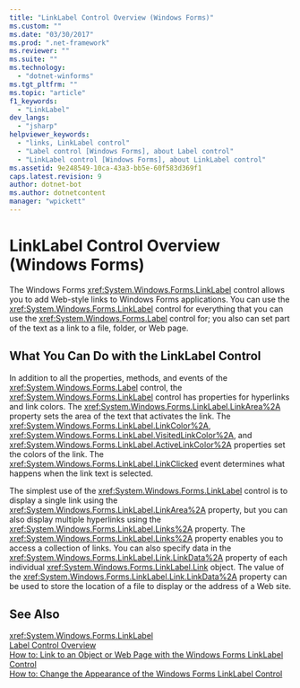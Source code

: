 ```yaml
---
title: "LinkLabel Control Overview (Windows Forms)"
ms.custom: ""
ms.date: "03/30/2017"
ms.prod: ".net-framework"
ms.reviewer: ""
ms.suite: ""
ms.technology: 
  - "dotnet-winforms"
ms.tgt_pltfrm: ""
ms.topic: "article"
f1_keywords: 
  - "LinkLabel"
dev_langs: 
  - "jsharp"
helpviewer_keywords: 
  - "links, LinkLabel control"
  - "Label control [Windows Forms], about Label control"
  - "LinkLabel control [Windows Forms], about LinkLabel control"
ms.assetid: 9e248549-10ca-43a3-bb5e-60f583d369f1
caps.latest.revision: 9
author: dotnet-bot
ms.author: dotnetcontent
manager: "wpickett"
---
```

# LinkLabel Control Overview (Windows Forms)
The Windows Forms <xref:System.Windows.Forms.LinkLabel> control allows you to add Web-style links to Windows Forms applications. You can use the <xref:System.Windows.Forms.LinkLabel> control for everything that you can use the <xref:System.Windows.Forms.Label> control for; you also can set part of the text as a link to a file, folder, or Web page.  
  
## What You Can Do with the LinkLabel Control  
 In addition to all the properties, methods, and events of the <xref:System.Windows.Forms.Label> control, the <xref:System.Windows.Forms.LinkLabel> control has properties for hyperlinks and link colors. The <xref:System.Windows.Forms.LinkLabel.LinkArea%2A> property sets the area of the text that activates the link. The <xref:System.Windows.Forms.LinkLabel.LinkColor%2A>, <xref:System.Windows.Forms.LinkLabel.VisitedLinkColor%2A>, and <xref:System.Windows.Forms.LinkLabel.ActiveLinkColor%2A> properties set the colors of the link. The <xref:System.Windows.Forms.LinkLabel.LinkClicked> event determines what happens when the link text is selected.  
  
 The simplest use of the <xref:System.Windows.Forms.LinkLabel> control is to display a single link using the <xref:System.Windows.Forms.LinkLabel.LinkArea%2A> property, but you can also display multiple hyperlinks using the <xref:System.Windows.Forms.LinkLabel.Links%2A> property. The <xref:System.Windows.Forms.LinkLabel.Links%2A> property enables you to access a collection of links. You can also specify data in the <xref:System.Windows.Forms.LinkLabel.Link.LinkData%2A> property of each individual <xref:System.Windows.Forms.LinkLabel.Link> object. The value of the <xref:System.Windows.Forms.LinkLabel.Link.LinkData%2A> property can be used to store the location of a file to display or the address of a Web site.  
  
## See Also  
 <xref:System.Windows.Forms.LinkLabel>   
 [Label Control Overview](../../../../docs/framework/winforms/controls/label-control-overview-windows-forms.md)   
 [How to: Link to an Object or Web Page with the Windows Forms LinkLabel Control](../../../../docs/framework/winforms/controls/link-to-an-object-or-web-page-with-wf-linklabel-control.md)   
 [How to: Change the Appearance of the Windows Forms LinkLabel Control](../../../../docs/framework/winforms/controls/how-to-change-the-appearance-of-the-windows-forms-linklabel-control.md)
